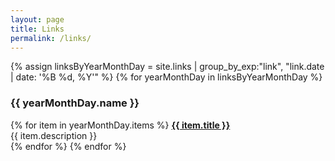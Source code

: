 ```yaml
---
layout: page
title: Links
permalink: /links/
---
```

{% assign linksByYearMonthDay = site.links | group_by_exp:"link", "link.date | date: '%B %d, %Y'"  %}
{% for yearMonthDay in linksByYearMonthDay %}
  <h3>{{ yearMonthDay.name }}</h3>
  {% for item in yearMonthDay.items %}
    <a href="{{ item.link }}"><b>{{ item.title }}</b></a><br/>
    {{ item.description }}
    <br/>  
  {% endfor %}
{% endfor %}

